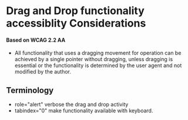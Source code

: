# Drag and Drop functionality accessiblity Considerations
#### Based on WCAG 2.2 AA 
* All functionality that uses a dragging movement for operation can be achieved by a single pointer without dragging, unless dragging is essential or the functionality is determined by the user agent and not modified by the author.
## Terminology
* role="alert" verbose the  drag and drop activity
* tabindex="0" make functionality available with keyboard.
